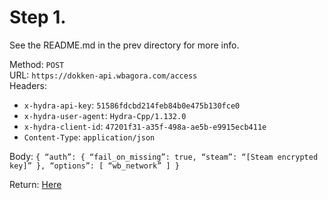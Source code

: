 # Step 1.

See the README.md in the prev directory for more info.

Method: `POST`  
URL: `https://dokken-api.wbagora.com/access`  
Headers:
 - `x-hydra-api-key`: `51586fdcbd214feb84b0e475b130fce0`
 - `x-hydra-user-agent`: `Hydra-Cpp/1.132.0`
 - `x-hydra-client-id`: `47201f31-a35f-498a-ae5b-e9915ecb411e`
 - `Content-Type`: `application/json`

Body: `{
    “auth”: {
        “fail_on_missing”: true,
        “steam”: “[Steam encrypted key]”
    },
    “options”: [
        “wb_network”
    ]
}`

Return: [Here](response.json)
